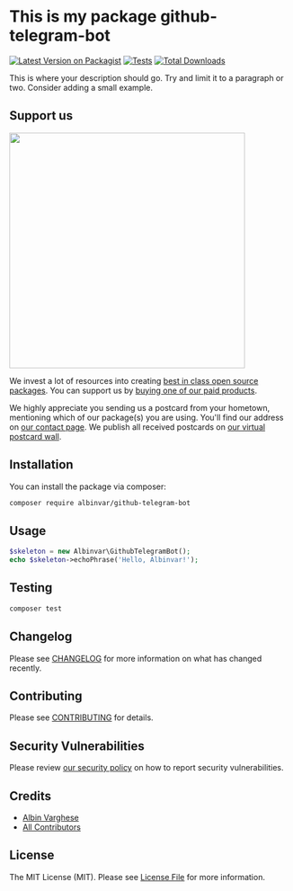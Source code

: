 # This is my package github-telegram-bot

[![Latest Version on Packagist](https://img.shields.io/packagist/v/albinvar/github-telegram-bot.svg?style=flat-square)](https://packagist.org/packages/albinvar/github-telegram-bot)
[![Tests](https://github.com/albinvar/github-telegram-bot/actions/workflows/run-tests.yml/badge.svg?branch=main)](https://github.com/albinvar/github-telegram-bot/actions/workflows/run-tests.yml)
[![Total Downloads](https://img.shields.io/packagist/dt/albinvar/github-telegram-bot.svg?style=flat-square)](https://packagist.org/packages/albinvar/github-telegram-bot)

This is where your description should go. Try and limit it to a paragraph or two. Consider adding a small example.

## Support us

[<img src="https://github-ads.s3.eu-central-1.amazonaws.com/Github-Telegram-Bot.jpg?t=1" width="419px" />](https://spatie.be/github-ad-click/Github-Telegram-Bot)

We invest a lot of resources into creating [best in class open source packages](https://spatie.be/open-source). You can support us by [buying one of our paid products](https://spatie.be/open-source/support-us).

We highly appreciate you sending us a postcard from your hometown, mentioning which of our package(s) you are using. You'll find our address on [our contact page](https://spatie.be/about-us). We publish all received postcards on [our virtual postcard wall](https://spatie.be/open-source/postcards).

## Installation

You can install the package via composer:

```bash
composer require albinvar/github-telegram-bot
```

## Usage

```php
$skeleton = new Albinvar\GithubTelegramBot();
echo $skeleton->echoPhrase('Hello, Albinvar!');
```

## Testing

```bash
composer test
```

## Changelog

Please see [CHANGELOG](CHANGELOG.md) for more information on what has changed recently.

## Contributing

Please see [CONTRIBUTING](.github/CONTRIBUTING.md) for details.

## Security Vulnerabilities

Please review [our security policy](../../security/policy) on how to report security vulnerabilities.

## Credits

- [Albin Varghese](https://github.com/albinvar)
- [All Contributors](../../contributors)

## License

The MIT License (MIT). Please see [License File](LICENSE.md) for more information.
